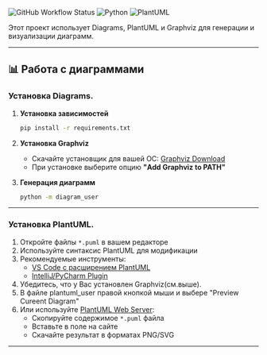 ![GitHub Workflow Status](https://img.shields.io/badge/Graphviz-required-blue)
![Python](https://img.shields.io/badge/Python-3.7%2B-blue)
![PlantUML](https://img.shields.io/badge/PlantUML-1.2023.13-orange)

Этот проект использует Diagrams, PlantUML и Graphviz для генерации и визуализации диаграмм.

---

## 📊 Работа с диаграммами

### Установка Diagrams.
1. **Установка зависимостей**
   ```bash
   pip install -r requirements.txt
   ```

2. **Установка Graphviz**
   - Скачайте установщик для вашей ОС: [Graphviz Download](https://graphviz.org/download/)
   - При установке выберите опцию **"Add Graphviz to PATH"**

3. **Генерация диаграмм**
   ```bash
   python -m diagram_user
   ```

---

### Установка PlantUML.
1. Откройте файлы `*.puml` в вашем редакторе
2. Используйте синтаксис PlantUML для модификации
3. Рекомендуемые инструменты:
   - [VS Code с расширением PlantUML](https://marketplace.visualstudio.com/items?itemName=jebbs.plantuml)
   - [IntelliJ/PyCharm Plugin](https://plugins.jetbrains.com/plugin/7017-plantuml-integration)
4. Убедитесь, что у Вас установлен Graphviz(см.выше).
5. В файле plantuml_user правой кнопкой мыши и выбере "Preview Cureent Diagram"
6. Или используйте [PlantUML Web Server](https://www.plantuml.com/plantuml/uml/):
   - Скопируйте содержимое `*.puml` файла
   - Вставьте в поле на сайте
   - Скачайте результат в форматах PNG/SVG

---
